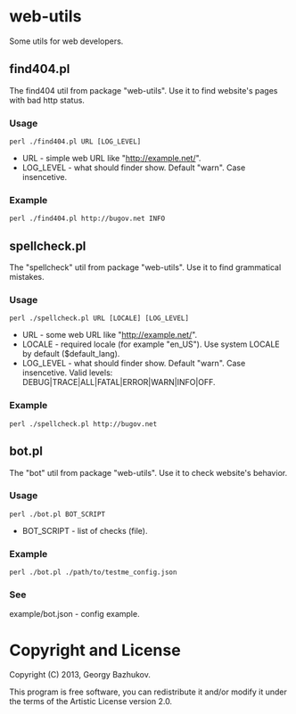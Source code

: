 # web-utils

Some utils for web developers.

## find404.pl

The find404 util from package "web-utils".
Use it to find website's pages with bad http status. 

### Usage

```
perl ./find404.pl URL [LOG_LEVEL]
```
  
* URL - simple web URL like "http://example.net/".
* LOG_LEVEL - what should finder show. Default "warn". Case insencetive.

### Example

```
perl ./find404.pl http://bugov.net INFO
```

## spellcheck.pl

The "spellcheck" util from package "web-utils".
Use it to find grammatical mistakes. 

### Usage

```
perl ./spellcheck.pl URL [LOCALE] [LOG_LEVEL]
```
  
* URL - some web URL like "http://example.net/".
* LOCALE - required locale (for example "en_US"). Use system LOCALE by default ($default_lang).
* LOG_LEVEL - what should finder show. Default "warn". Case insencetive. Valid levels: DEBUG|TRACE|ALL|FATAL|ERROR|WARN|INFO|OFF.
  
### Example

```
perl ./spellcheck.pl http://bugov.net
```

## bot.pl

The "bot" util from package "web-utils".
Use it to check website's behavior. 

### Usage

```
perl ./bot.pl BOT_SCRIPT
```

* BOT_SCRIPT - list of checks (file).
  
### Example

```
perl ./bot.pl ./path/to/testme_config.json
```

### See

example/bot.json - config example.

# Copyright and License

Copyright (C) 2013, Georgy Bazhukov.

This program is free software, you can redistribute it and/or modify it under
the terms of the Artistic License version 2.0.
